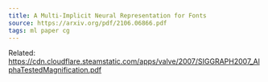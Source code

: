 ```yaml
---
title: A Multi-Implicit Neural Representation for Fonts
source: https://arxiv.org/pdf/2106.06866.pdf
tags: ml paper cg
---
```



Related: https://cdn.cloudflare.steamstatic.com/apps/valve/2007/SIGGRAPH2007_AlphaTestedMagnification.pdf